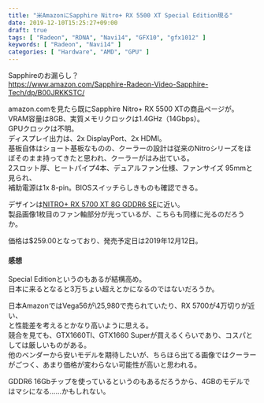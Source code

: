 ```yaml
---
title: "米AmazonにSapphire Nitro+ RX 5500 XT Special Edition現る"
date: 2019-12-10T15:25:27+09:00
draft: true
tags: [ "Radeon", "RDNA", "Navi14", "GFX10", "gfx1012" ]
keywords: [ "Radeon", "Navi14" ]
categories: [ "Hardware", "AMD", "GPU" ]
---
```


Sapphireのお漏らし？  
<https://www.amazon.com/Sapphire-Radeon-Video-Sapphire-Tech/dp/B00JRKKSTC/>

amazon.comを見たら既にSapphire Nitro+ RX 5500 XTの商品ページが。  
VRAM容量は8GB、実質メモリクロックは1.4GHz（14Gbps）。  
GPUクロックは不明。  
ディスプレイ出力は、2x DisplayPort、2x HDMI。  
基板自体はショート基板なものの、クーラーの設計は従来のNitroシリーズをほぼそのまま持ってきたと思われ、クーラーがはみ出ている。  
2スロット厚、ヒートパイプ4本、デュアルファン仕様、ファンサイズ 95mmと見られ、  
補助電源は1x 8-pin。BIOSスイッチらしきものも確認できる。  

デザインは[NITRO+ RX 5700 XT 8G GDDR6 SE](https://www.sapphiretech.com/ja-jp/consumer/nitro-radeon-rx-5700-xt-se-8g-gddr6)に近い。  
製品画像1枚目のファン軸部分が光っているが、こちらも同様に光るのだろうか。  

価格は$259.00となっており、発売予定日は2019年12月12日。  

#### 感想
Special Editionというのもあるが結構高め。  
日本に来るとなると3万ちょい超えとかになるのではないだろうか。  

日本AmazonではVega56が\25,980で売られていたり、RX 5700が4万切りが近い、  
と性能差を考えるとかなり高いように思える。  
競合を見ても、GTX1660TI、GTX1660 Superが買えるくらいであり、コスパとしては厳しいものがある。  
他のベンダーから安いモデルを期待したいが、ちらほら出てる画像ではクーラーがごつく、あまり価格が変わらない可能性が高いと思われる。  

GDDR6 16Gbチップを使っているというのもあるだろうから、4GBのモデルではマシになる……かもしれない。  
